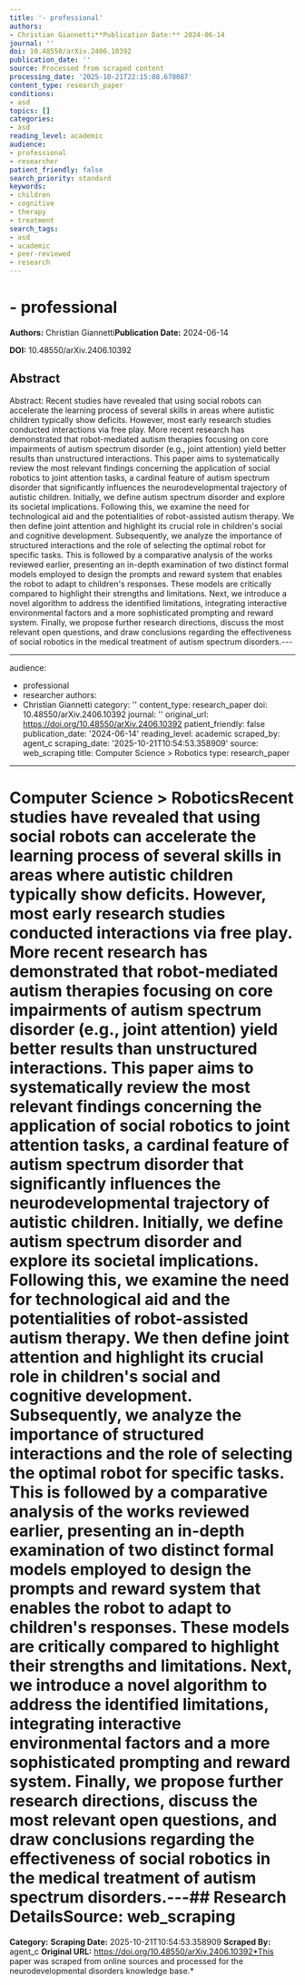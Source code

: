 ```yaml
---
title: '- professional'
authors:
- Christian Giannetti**Publication Date:** 2024-06-14
journal: ''
doi: 10.48550/arXiv.2406.10392
publication_date: ''
source: Processed from scraped content
processing_date: '2025-10-21T22:15:08.670087'
content_type: research_paper
conditions:
- asd
topics: []
categories:
- asd
reading_level: academic
audience:
- professional
- researcher
patient_friendly: false
search_priority: standard
keywords:
- children
- cognitive
- therapy
- treatment
search_tags:
- asd
- academic
- peer-reviewed
- research
---
```


# - professional

**Authors:** Christian Giannetti**Publication Date:** 2024-06-14

**DOI:** 10.48550/arXiv.2406.10392

## Abstract

Abstract:
Recent studies have revealed that using social robots can accelerate the learning process of several skills in areas where autistic children typically show deficits. However, most early research studies conducted interactions via free play. More recent research has demonstrated that robot-mediated autism therapies focusing on core impairments of autism spectrum disorder (e.g., joint attention) yield better results than unstructured interactions. This paper aims to systematically review the most relevant findings concerning the application of social robotics to joint attention tasks, a cardinal feature of autism spectrum disorder that significantly influences the neurodevelopmental trajectory of autistic children. Initially, we define autism spectrum disorder and explore its societal implications. Following this, we examine the need for technological aid and the potentialities of robot-assisted autism therapy. We then define joint attention and highlight its crucial role in children's social and cognitive development. Subsequently, we analyze the importance of structured interactions and the role of selecting the optimal robot for specific tasks. This is followed by a comparative analysis of the works reviewed earlier, presenting an in-depth examination of two distinct formal models employed to design the prompts and reward system that enables the robot to adapt to children's responses. These models are critically compared to highlight their strengths and limitations. Next, we introduce a novel algorithm to address the identified limitations, integrating interactive environmental factors and a more sophisticated prompting and reward system. Finally, we propose further research directions, discuss the most relevant open questions, and draw conclusions regarding the effectiveness of social robotics in the medical treatment of autism spectrum disorders.---

---
audience:
- professional
- researcher
authors:
- Christian Giannetti
category: ''
content_type: research_paper
doi: 10.48550/arXiv.2406.10392
journal: ''
original_url: https://doi.org/10.48550/arXiv.2406.10392
patient_friendly: false
publication_date: '2024-06-14'
reading_level: academic
scraped_by: agent_c
scraping_date: '2025-10-21T10:54:53.358909'
source: web_scraping
title: Computer Science > Robotics
type: research_paper
---
# Computer Science > RoboticsRecent studies have revealed that using social robots can accelerate the learning process of several skills in areas where autistic children typically show deficits. However, most early research studies conducted interactions via free play. More recent research has demonstrated that robot-mediated autism therapies focusing on core impairments of autism spectrum disorder (e.g., joint attention) yield better results than unstructured interactions. This paper aims to systematically review the most relevant findings concerning the application of social robotics to joint attention tasks, a cardinal feature of autism spectrum disorder that significantly influences the neurodevelopmental trajectory of autistic children. Initially, we define autism spectrum disorder and explore its societal implications. Following this, we examine the need for technological aid and the potentialities of robot-assisted autism therapy. We then define joint attention and highlight its crucial role in children's social and cognitive development. Subsequently, we analyze the importance of structured interactions and the role of selecting the optimal robot for specific tasks. This is followed by a comparative analysis of the works reviewed earlier, presenting an in-depth examination of two distinct formal models employed to design the prompts and reward system that enables the robot to adapt to children's responses. These models are critically compared to highlight their strengths and limitations. Next, we introduce a novel algorithm to address the identified limitations, integrating interactive environmental factors and a more sophisticated prompting and reward system. Finally, we propose further research directions, discuss the most relevant open questions, and draw conclusions regarding the effectiveness of social robotics in the medical treatment of autism spectrum disorders.---## Research Details**Source:** web_scraping
**Category:**
**Scraping Date:** 2025-10-21T10:54:53.358909
**Scraped By:** agent_c
**Original URL:** https://doi.org/10.48550/arXiv.2406.10392*This paper was scraped from online sources and processed for the neurodevelopmental disorders knowledge base.*